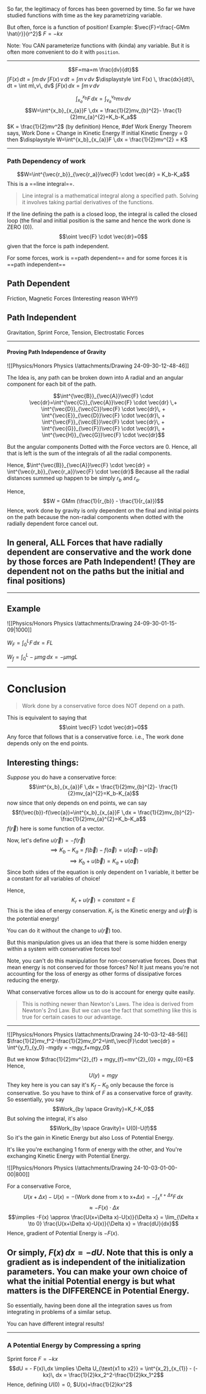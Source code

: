 So far, the legitimacy of forces has been governed by time. So far we have studied functions with time as the key parametrizing variable.

But often, force is a function of position!
Example:
	$\vec{F}=\frac{-GMm \hat{r}}{r^2}$
	$F=-kx$

Note:
You CAN parameterize functions with (kinda) any variable.
But it is often more convenient to do it with `position`.

---
$$F=ma=m \frac{dv}{dt}$$
$\displaystyle \int F(x) \, dt = \int m\, dv$
$\displaystyle \int F(x) \,v\, dt = \int m\,v\, dv$
$\displaystyle \int F(x) \, \frac{dx}{dt}\, dt = \int m\,v\, dv$
$\displaystyle \int F(x) \, dx = \int m\,v\, dv$

$$\int^{x_b}_{x_{a}}F \,dx = \int^{v_b}_{v_{a}} mv\,dv$$
$$W=\int^{x_b}_{x_{a}}F \,dx = \frac{1}{2}mv_{b}^{2}- \frac{1}{2}mv_{a}^{2}=K_b-K_a$$
$K = \frac{1}{2}mv^2$ (by definition)
Hence, 
#def Work Energy Theorem says, 
	Work Done = Change in Kinetic Energy 
If initial Kinetic Energy = 0 then $\displaystyle W=\int^{x_b}_{x_{a}}F \,dx = \frac{1}{2}mv^{2} = K$

---
### Path Dependency of work

$$W=\int^{\vec{r_b}}_{\vec{r_a}}\vec{F} \cdot \vec{dr} = K_b-K_a$$
This is a ==line integral==.
>Line integral is a mathematical integral along a specified path.
>Solving it involves taking partial derivatives of the functions.

If the line defining the path is a closed loop, the integral is called the closed loop (the final and initial position is the same and hence the work done is ZERO ($0$)).
$$\oint \vec{F} \cdot \vec{dr}=0$$
given that the force is path independent.


For some forces, work is ==path dependent== and for some forces it is ==path independent==

## Path Dependent 
Friction, Magnetic Forces (Interesting reason WHY!)

## Path Independent 
Gravitation, Sprint Force, Tension, Electrostatic Forces

---
#### Proving Path Independence of Gravity 

![[Physics/Honors Physics I/attachments/Drawing 24-09-30-12-48-46]]

The Idea is, any path can be broken down into A radial and an angular component for each bit of the path.

$$\int^{\vec{B}}_{\vec{A}}\vec{F} \cdot \vec{dr}=\int^{\vec{C}}_{\vec{A}}\vec{F} \cdot \vec{dr} \,+ \int^{\vec{D}}_{\vec{C}}\vec{F} \cdot \vec{dr}\, + \int^{\vec{E}}_{\vec{D}}\vec{F} \cdot \vec{dr}\, + \int^{\vec{F}}_{\vec{E}}\vec{F} \cdot \vec{dr}\, + \int^{\vec{G}}_{\vec{F}}\vec{F} \cdot \vec{dr}\, + \int^{\vec{H}}_{\vec{G}}\vec{F} \cdot \vec{dr}$$

But the angular components Dotted with the Force vectors are $0$. Hence, all that is left is the sum of the integrals of all the radial components.

Hence, $\int^{\vec{B}}_{\vec{A}}\vec{F} \cdot \vec{dr} = \int^{\vec{r_b}}_{\vec{r_a}}\vec{F} \cdot \vec{dr}$
Because all the radial distances summed up happen to be simply $r_b$ and $r_a$.

Hence, $$W = GMm (\frac{1}{r_{b}} - \frac{1}{r_{a}})$$
Hence, work done by gravity is only dependent on the final and initial points on the path because the non-radial components when dotted with the radially dependent force cancel out.

In general, ALL Forces that have radially dependent are conservative and the work done by those forces are Path Independent! (They are dependent not on the paths but the initial and final positions)
---

---
## Example 
![[Physics/Honors Physics I/attachments/Drawing 24-09-30-01-15-09|1000]]

$\displaystyle W_{F}= \int^{L}_{0} F\, dx = FL$


$\displaystyle W_{f}= \int^{L}_{0} -\mu mg\, dx = - \mu mg L$

---
# Conclusion
> Work done by a conservative force does NOT depend on a path.

This is equivalent to saying that $$\oint \vec{F} \cdot \vec{dr}=0$$
Any force that follows that is a conservative force.
i.e., The work done depends only on the end points.

## Interesting things:
*Suppose* you do have a conservative force:
$$\int^{x_b}_{x_{a}}F \,dx = \frac{1}{2}mv_{b}^{2}- \frac{1}{2}mv_{a}^{2}=K_b-K_{a}$$
now since that only depends on end points, we can say $$f(\vec{b})-f(\vec{a})=\int^{x_b}_{x_{a}}F \,dx = \frac{1}{2}mv_{b}^{2}- \frac{1}{2}mv_{a}^{2}=K_b-K_a$$
$f(\vec{r})$ here is some function of a vector.

Now, let's define $u(\vec{r})=-f(\vec{r})$
$$\implies K_{b}- K_{a} = f(\vec{b})-f(\vec{a}) = u(\vec{a})-u(\vec{b})$$
$$\implies K_{b}+ u(\vec{b})= K_{a}+ u(\vec{a})$$
Since both sides of the equation is only dependent on 1 variable, it better be a constant for all variables of choice!

Hence, $$K_{r}+u(\vec{r})=constant=E$$
This is the idea of energy conservation. $K_r$ is the Kinetic energy and $u(\vec{r})$ is the potential energy!

You can do it without the change to $u(\vec{r})$ too.

But this manipulation gives us an idea that there is some hidden energy within a system with conservative forces too!

Note, you can't do this manipulation for non-conservative forces. Does that mean energy is not conserved for those forces? No! It just means you're not accounting for the loss of energy as other forms of dissipative forces reducing the energy.

What conservative forces allow us to do is account for energy quite easily.

>This is nothing newer than Newton's Laws. The idea is derived from Newton's 2nd Law. But we can use the fact that something like this is true for certain cases to our advantage.

---

![[Physics/Honors Physics I/attachments/Drawing 24-10-03-12-48-56]]
$\frac{1}{2}mv_f^2-\frac{1}{2}mv_0^2=\int\,\vec{F}\cdot \vec{dr} = \int^{y_f}_{y_0} -mgdy = -mgy_f+mgy_0$

But we know $\frac{1}{2}mv^{2}_{f} + mgy_{f}=mv^{2}_{0} + mgy_{0}=E$
Hence, $$U(y)=mgy$$
They key here is you can say it's $K_f-K_0$ only because the force is conservative. So you have to think of $F$ as a conservative force of gravity. 
So essentially, you say
$$Work_{by \space Gravity}=K_f-K_0$$
But solving the integral, it's also $$Work_{by \space Gravity}= U(0)-U(f)$$
So it's the gain in Kinetic Energy but also Loss of Potential Energy.

It's like you're exchanging 1 form of energy with the other, and You're exchanging Kinetic Energy with Potential Energy.


![[Physics/Honors Physics I/attachments/Drawing 24-10-03-01-00-00|800]]

For a conservative Force, $$U(x+\Delta x)-U(x)= -(\text{Work done from x to x+}\Delta x) = - \int^{x + \Delta x}_{x} F\, dx$$
$$\approx -F(x)\cdot \Delta x$$
$$\implies -F(x) \approx \frac{U(x+\Delta x)-U(x)}{\Delta x} = \lim_{\Delta x \to 0} \frac{U(x+\Delta x)-U(x)}{\Delta x} = \frac{dU}{dx}$$
Hence, gradient of Potential Energy is $-F(x)$.

Or simply, $F(x)\,dx = -dU$.
Note that this is only a gradient as is independent of the initialization parameters.
You can make your own choice of what the initial Potential energy is but what matters is the DIFFERENCE in Potential Energy.
---


So essentially, having been done all the integration saves us from integrating in problems of a similar setup.


You can have different integral results!

---
### A Potential Energy by Compressing a spring
Sprint force $F=-kx$
$$dU = - F(x)\,dx \implies \Delta U_{\text{x1 to x2}} = \int^{x_2}_{x_{1}} - (-kx)\, dx = \frac{1}{2}kx_2^2-\frac{1}{2}kx_1^2$$
Hence, defining $U(0)=0$, $U(x)=\frac{1}{2}kx^2$





